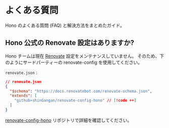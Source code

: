# よくある質問

Hono のよくある質問 (FAQ) と解決方法をまとめたガイド。

## Hono 公式の Renovate 設定はありますか?

Hono チームは現在 [Renovate](https://github.com/renovatebot/renovate) 設定をメンテナンスしていません。
そのため、下のようにサードパーティーの renovate-config を使用してください。

`renovate.json` :

```json
// renovate.json
{
  "$schema": "https://docs.renovatebot.com/renovate-schema.json",
  "extends": [
    "github>shinGangan/renovate-config-hono" // [!code ++]
  ]
}
```

[renovate-config-hono](https://github.com/shinGangan/renovate-config-hono) リポジトリで詳細を確認してください。

